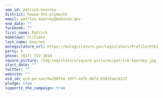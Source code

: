 ```yaml
---
aom_id: patrick-kearney
district: house-4th-plymouth
email: patrick.kearney@mahouse.gov
end_date: ""
facebook: ""
first_name: Patrick
hometown: Scituate
last_name: Kearney
malegislature_url: https://malegislature.gov/Legislators/Profile/PJK1
party: D
phone: (617) 722-2014
square_picture: /img/legislators/square-pictures/patrick-kearney.jpg
start_date: ""
twitter: ""
website: ""
ocd_id: ocd-person/0a288f3d-397f-4e7b-8bfd-b5032ae1421f
pledge: true
supports_the_campaign: true
---
```


